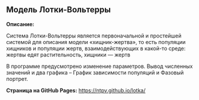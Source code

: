 ## Модель Лотки-Вольтерры 
**Описание:**

Система Лотки-Вольтерры является первоначальной и простейшей системой для описания модели
«хищник-жертва», то есть популяции хищников и популяции жертв,
взаимодействующих в какой-то среде: жертвы едят растительность, хищники
— жертв

В программе предусмотрено изменение параметров. Вывод численных значений и два графика –
График зависимости популяций и Фазовый портрет. 

**Страница на GitHub Pages:**
https://ntpv.github.io/lotka/
